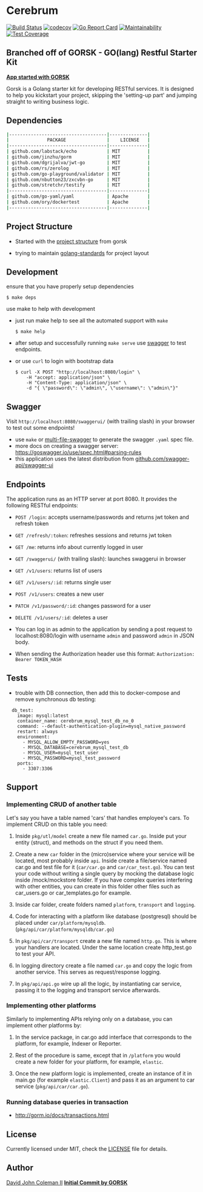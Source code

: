 # Cerebrum

[![Build Status](https://travis-ci.org/johncoleman83/cerebrum.svg?branch=master)](https://travis-ci.org/johncoleman83/cerebrum)
[![codecov](https://codecov.io/gh/johncoleman83/cerebrum/branch/master/graph/badge.svg)](https://codecov.io/gh/johncoleman83/cerebrum)
[![Go Report Card](https://goreportcard.com/badge/github.com/johncoleman83/cerebrum)](https://goreportcard.com/report/github.com/johncoleman83/cerebrum)
[![Maintainability](https://api.codeclimate.com/v1/badges/3e7ca0599c269e5ebfb6/maintainability)](https://codeclimate.com/github/johncoleman83/cerebrum/maintainability)
[![Test Coverage](https://api.codeclimate.com/v1/badges/3e7ca0599c269e5ebfb6/test_coverage)](https://codeclimate.com/github/johncoleman83/cerebrum/test_coverage)

## Branched off of GORSK - GO(lang) Restful Starter Kit

**[App started with GORSK](https://www.ribice.ba/refactoring-gorsk/)**

Gorsk is a Golang starter kit for developing RESTful services. It is designed to help you kickstart your project, skipping the 'setting-up part' and jumping straight to writing business logic.

## Dependencies

```bash
|------------------------------------|--------------|
|              PACKAGE               |    LICENSE   |
|------------------------------------|--------------|
| github.com/labstack/echo           | MIT          |
| github.com/jinzhu/gorm             | MIT          |
| github.com/dgrijalva/jwt-go        | MIT          |
| github.com/rs/zerolog              | MIT          |
| github.com/go-playground/validator | MIT          |
| github.com/nbutton23/zxcvbn-go     | MIT          |
| github.com/stretchr/testify        | MIT          |
|------------------------------------|--------------|
| github.com/go-yaml/yaml            | Apache       |
| github.com/ory/dockertest          | Apache       |
|------------------------------------|--------------|
```

## Project Structure

* Started with the [project structure](https://github.com/ribice/gorsk#project-structure) from gorsk

* trying to maintain [golang-standards](https://github.com/golang-standards/project-layout) for project layout


## Development

ensure that you have properly setup dependencies

```
$ make deps
```

use make to help with development

* just run make help to see all the automated support with `make`
  ```
  $ make help
  ```

* after setup and successfully running `make serve` use [swagger](https://github.com/johncoleman83/cerebrum#swagger) to test endpoints.

* or use `curl` to login with bootstrap data
  ```
  $ curl -X POST "http://localhost:8080/login" \
      -H "accept: application/json" \
      -H "Content-Type: application/json" \
      -d "{ \"password\": \"admin\", \"username\": \"admin\"}"
  ```

## Swagger

Visit `http://localhost:8080/swaggerui/` (with trailing slash) in your browser to test out some endpoints!

* use `make` or [multi-file-swagger](https://www.npmjs.com/package/multi-file-swagger) to generate the swagger `.yaml` spec file.
* more docs on creating a swagger server: https://goswagger.io/use/spec.html#parsing-rules
* this application uses the latest distribution from [github.com/swagger-api/swagger-ui](https://github.com/swagger-api/swagger-ui/tree/master/dist)

## Endpoints

The application runs as an HTTP server at port 8080. It provides the following RESTful endpoints:

* `POST /login`: accepts username/passwords and returns jwt token and refresh token
* `GET /refresh/:token`: refreshes sessions and returns jwt token
* `GET /me`: returns info about currently logged in user
* `GET /swaggerui/` (with trailing slash): launches swaggerui in browser
* `GET /v1/users`: returns list of users
* `GET /v1/users/:id`: returns single user
* `POST /v1/users`: creates a new user
* `PATCH /v1/password/:id`: changes password for a user
* `DELETE /v1/users/:id`: deletes a user

* You can log in as admin to the application by sending a post request to localhost:8080/login with username `admin` and password `admin` in JSON body.

* When sending the Authorization header use this format: `Authorization: Bearer TOKEN_HASH`

## Tests

* trouble with DB connection, then add this to docker-compose and remove synchronous db testing:
```
  db_test:
    image: mysql:latest
    container_name: cerebrum_mysql_test_db_no_0
    command: --default-authentication-plugin=mysql_native_password
    restart: always
    environment:
      - MYSQL_ALLOW_EMPTY_PASSWORD=yes
      - MYSQL_DATABASE=cerebrum_mysql_test_db
      - MYSQL_USER=mysql_test_user
      - MYSQL_PASSWORD=mysql_test_password
    ports:
      - 3307:3306
```

## Support

### Implementing CRUD of another table

Let's say you have a table named 'cars' that handles employee's cars. To implement CRUD on this table you need:

1. Inside `pkg/utl/model` create a new file named `car.go`. Inside put your entity (struct), and methods on the struct if you need them.

2. Create a new `car` folder in the (micro)service where your service will be located, most probably inside `api`. Inside create a file/service named car.go and test file for it (`car/car.go` and `car/car_test.go`). You can test your code without writing a single query by mocking the database logic inside /mock/mockstore folder. If you have complex queries interfering with other entities, you can create in this folder other files such as car_users.go or car_templates.go for example.

3. Inside car folder, create folders named `platform`, `transport` and `logging`.

4. Code for interacting with a platform like database (postgresql) should be placed under `car/platform/mysqldb`. (`pkg/api/car/platform/mysqldb/car.go`)

5. In `pkg/api/car/transport` create a new file named `http.go`. This is where your handlers are located. Under the same location create http_test.go to test your API.

6. In logging directory create a file named `car.go` and copy the logic from another service. This serves as request/response logging.

6. In `pkg/api/api.go` wire up all the logic, by instantiating car service, passing it to the logging and transport service afterwards.

### Implementing other platforms

Similarly to implementing APIs relying only on a database, you can implement other platforms by:

1. In the service package, in car.go add interface that corresponds to the platform, for example, Indexer or Reporter.

2. Rest of the procedure is same, except that in `/platform` you would create a new folder for your platform, for example, `elastic`.

3. Once the new platform logic is implemented, create an instance of it in main.go (for example `elastic.Client`) and pass it as an argument to car service (`pkg/api/car/car.go`).

### Running database queries in transaction

* http://gorm.io/docs/transactions.html

## License

Currently licensed under MIT, check the [LICENSE](LICENSE.md) file for details.

## Author

[David John Coleman II](https://davidjohncoleman.com)
**[Initial Commit by GORSK](https://www.ribice.ba/refactoring-gorsk/)**
